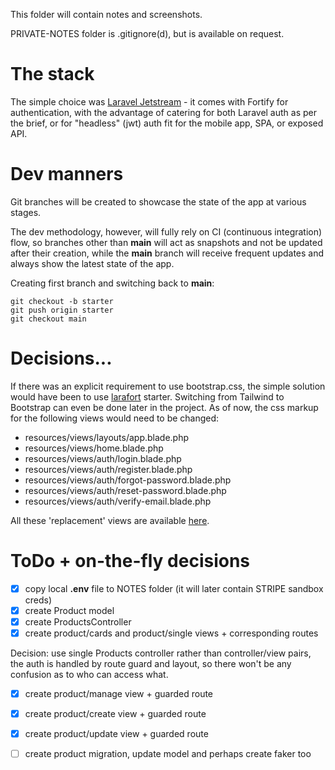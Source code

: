 This folder will contain notes and screenshots.

PRIVATE-NOTES folder is .gitignore(d), but is available on request.

# The stack

The simple choice was [Laravel Jetstream](https://jetstream.laravel.com/2.x/introduction.html) - it comes with
Fortify for authentication, with the advantage of catering for both Laravel auth as per the brief, or for
"headless" (jwt) auth fit for the mobile app, SPA, or exposed API.

# Dev manners

Git branches will be created to showcase the state of the app at various stages.

The dev methodology, however, will fully rely on CI (continuous integration) flow, so branches other than
**main** will act as snapshots and not be updated after their creation, while the **main** branch will receive
frequent updates and always show the latest state of the app.

Creating first branch and switching back to **main**:

```
git checkout -b starter
git push origin starter
git checkout main
```

# Decisions...
 
If there was an explicit requirement to use bootstrap.css, the simple solution would have been
to use [larafort](https://github.com/32u2/larafort) starter. Switching from Tailwind to Bootstrap
can even be done later in the project. As of now, the css markup for the following views would need to be changed:

- resources/views/layouts/app.blade.php
- resources/views/home.blade.php
- resources/views/auth/login.blade.php
- resources/views/auth/register.blade.php
- resources/views/auth/forgot-password.blade.php
- resources/views/auth/reset-password.blade.php
- resources/views/auth/verify-email.blade.php

All these 'replacement' views are available [here](https://github.com/32u2/larafort/tree/main/resources/views/auth).

# ToDo + on-the-fly decisions

- [x] copy local **.env** file to NOTES folder (it will later contain STRIPE sandbox creds)
- [x] create Product model
- [x] create ProductsController
- [x] create product/cards and product/single views + corresponding routes

Decision: use single Products controller rather than controller/view pairs, the auth is handled by route guard and layout,
so there won't be any confusion as to who can access what.

- [x] create product/manage view + guarded route
- [x] create product/create view + guarded route
- [x] create product/update view + guarded route
- [ ] create product migration, update model and perhaps create faker too







